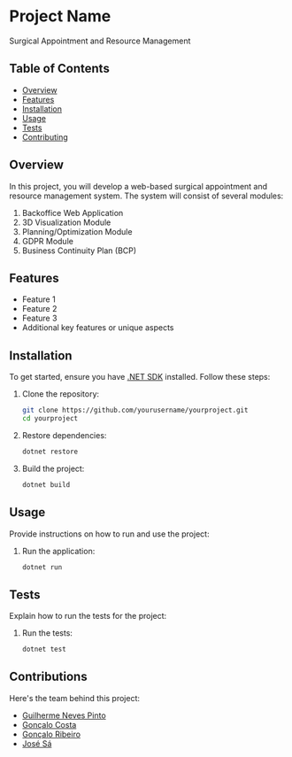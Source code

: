 # Project Name

Surgical Appointment and Resource Management

## Table of Contents
- [Overview](#overview)
- [Features](#features)
- [Installation](#installation)
- [Usage](#usage)
- [Tests](#tests)
- [Contributing](#contributing)


## Overview

In this project, you will develop a web-based surgical appointment and resource management
system. The system will consist of several modules: 
1. Backoffice Web Application 
2. 3D Visualization Module 
3. Planning/Optimization Module 
4. GDPR Module 
5. Business Continuity Plan (BCP)

## Features

- Feature 1
- Feature 2
- Feature 3
- Additional key features or unique aspects

## Installation

To get started, ensure you have [.NET SDK](https://dotnet.microsoft.com/download) installed. Follow these steps:

1. Clone the repository:
    ```bash
    git clone https://github.com/yourusername/yourproject.git
    cd yourproject
    ```

2. Restore dependencies:
    ```bash
    dotnet restore
    ```

3. Build the project:
    ```bash
    dotnet build
    ```

## Usage

Provide instructions on how to run and use the project:

1. Run the application:
    ```bash
    dotnet run
    ```

## Tests

Explain how to run the tests for the project:

1. Run the tests:
    ```bash
    dotnet test
    ```
   
## Contributions

Here's the team behind this project:

- [Guilherme Neves Pinto](docs/1221074.md)
- [Gonçalo Costa](docs/1220897.md)
- [Gonçalo Ribeiro](docs/1220702.md)
- [José Sá](docs/1220612.md)
